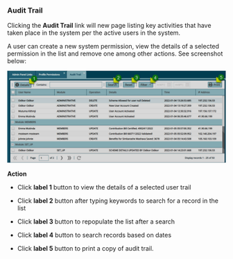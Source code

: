 ### Audit Trail

Clicking the **Audit Trail** link will new page listing key activities that have
taken place in the system per the active users in the system.

A user can create a new system permission, view the details of a selected
permission in the list and remove one among other actions. See screenshot below:

![](media/8c441841c8a0cedb9c0f375083e97991.png)

**Action**

-   Click **label 1** button to view the details of a selected user trail

-   Click **label 2** button after typing keywords to search for a record in the
    list

-   Click **label 3** button to repopulate the list after a search

-   Click **label 4** button to search records based on dates

-   Click **label 5** button to print a copy of audit trail.
